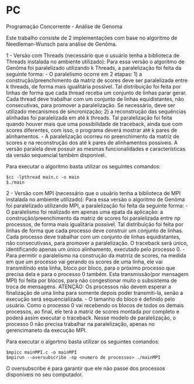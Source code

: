 # PC
Programação Concorrente - Análise de Genoma

Este trabalho consiste de 2 implementações com base no algoritmo de Needleman-Wunsch para análise de Genôma.

1 - Versão com Threads (necessário que o usuário tenha a biblioteca de Threads instalada no ambiente utilizado): 
        Para essa versão o algoritmo de Genôma foi paralelizado utilizando k Threads, a paralelização foi feita da seguinte forma:
        - O paralelismo ocorre em 2 etapas: 1) a construção/preenchimento da matriz de scores deve ser paralelizada entre k threads, de forma mais igualitária possível. Tal distribuição foi feita por linhas de forma que cada thread receba um conjunto de linhas parar gerar. Cada thread deve trabalhar com um conjunto de linhas equidistantes, não consecutivas, para promover a paralelização. Se necessário, deve ser utilizado mecanismos de sincronização; 2) a reconstrução das sequências alinhadas foi paralelizada em até k threads. Tal paralelização foi feita quando houver mais que uma possibilidade de traceback, ainda que com scores diferentes, com isso, o programa deverá mostrar até k pares de alinhamentos.
        - A paralelização ocorreu no preenchimento da matriz de scores e na reconstrução dos até k pares de alinhamentos possíveis. A versão paralela deve possuir as mesmas funcionalidades e características da versão sequencial também disponível.

Para executar o algoritmo basta utilizar os seguintes comandos:
```
$cc -lpthread main.c -o main
$./main
```

2 - Versão com MPI (necessário que o usuário tenha a biblioteca de MPI instalada no ambiente utilizado):
        Para essa versão o algoritmo de Genôma foi paralelizado utilizando MPI, a paralelização foi feita da seguinte forma:
        - O paralelismo foi realizado em apenas uma epata da aplicação: a construção/preenchimento da matriz de scores foi paralelizada entre np processos, de forma mais igualitária possível. Tal distribuição foi feita por linhas de forma que cada processo deve construir um conjunto de linhas. Cada processo deve trabalhar com um conjunto de linhas equidistantes, não consecutivass, para promover a paralelização. O traceback será único, identificando apenas um único alinhamento, executado pelo processo 0.
        - Para permitir o paralelismo na construção da matrriz de scores, na medida em que um processo vai gerando os scores de uma linha, ele vai transmitindo esta linha, bloco por bloco, para o próximo processo que precisa dela e para o processo 0 também. Esta transmissão(por mensagem MPI) foi feita por blocos, para não congestionar muito o subsistema de troca de mensagens. ATENÇÃO: Os processos não devem esperar a finalização de uma linha para somente depois poder transmiti-la, senão a execução será sequencializada.
        - O tamanho do bloco é definido pelo usuário. Como o processo 0 vai recebendo os blocos de todos os demais processos, ao final, ele terá a matriz de scores montada por completo e poderá assim executar o traceback. Nesse modelo de paralelização, o processo 0 não precisa trabalhar na paralelização, apenas no gerencimaneto da execução MPI.

Para executar o algortmo basta utilizar os seguintes comandos:
```
$mpicc mainMPI.c -o mainMPI
$mpirun --oversubscribe -np <numero de processos> ./mainMPI
```
O oversubscribe é para garantir que ele não passe dos processos disponíveis no seu computador.
